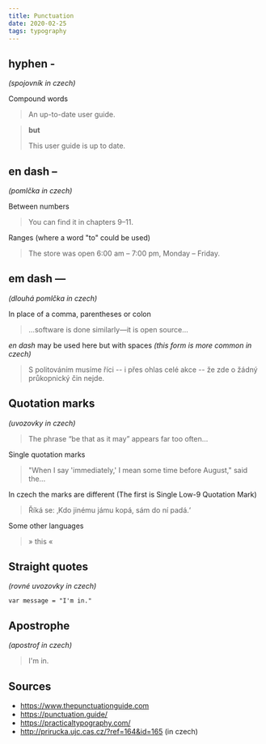 ```yaml
---
title: Punctuation
date: 2020-02-25
tags: typography
---
```


## hyphen -

_(spojovník in czech)_

Compound words

> An up-to-date user guide.

> **but**
>
> This user guide is up to date.

## en dash &ndash;

_(pomlčka in czech)_

Between numbers

> You can find it in chapters 9&ndash;11.

Ranges (where a word "to" could be used)

> The store was open 6:00 am – 7:00 pm, Monday – Friday.

## em dash &mdash;

_(dlouhá pomlčka in czech)_

In place of a comma, parentheses or colon

> ...software is done similarly&mdash;it is open source...

_en dash_ may be used here but with spaces _(this form is more common in czech)_

> S politováním musíme říci -- i přes ohlas celé akce -- že zde o žádný průkopnický čin nejde.

## Quotation marks

_(uvozovky in czech)_

> The phrase “be that as it may” appears far too often...

Single quotation marks

> "When I say 'immediately,' I mean some time before August," said the...

In czech the marks are different (The first is Single Low-9 Quotation Mark)

> Říká se: &sbquo;Kdo jinému jámu kopá, sám do ní padá.&lsquo;

Some other languages

> &raquo; this &laquo;

## Straight quotes

_(rovné uvozovky in czech)_

```
var message = "I'm in."
```

## Apostrophe

_(apostrof in czech)_

> I'm in.

## Sources

- https://www.thepunctuationguide.com
- https://punctuation.guide/
- https://practicaltypography.com/
- http://prirucka.ujc.cas.cz/?ref=164&id=165 (in czech)
